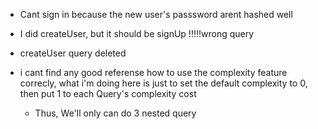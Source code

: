 - Cant sign in because the new user's passsword arent hashed well
- I did createUser, but it should be signUp !!!!!wrong query

- createUser query deleted

- i cant find any good referense how to use the complexity feature correcly,
  what i'm doing here is just to set the default complexity to 0, then put 1 to each Query's complexity cost
  - Thus, We'll only can do 3 nested query
